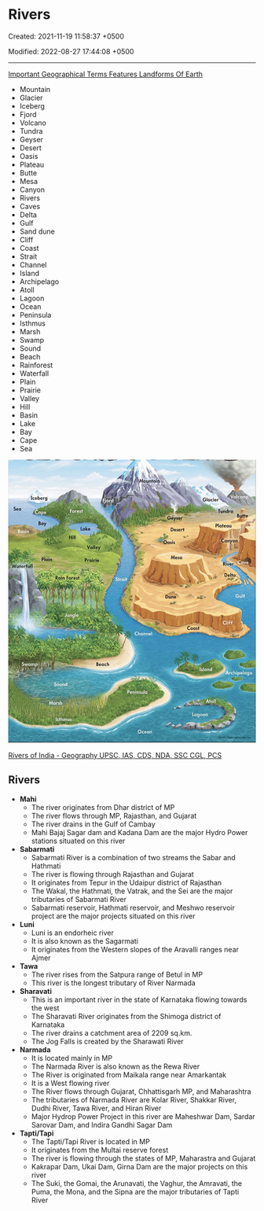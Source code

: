 # Rivers

Created: 2021-11-19 11:58:37 +0500

Modified: 2022-08-27 17:44:08 +0500

---

[Important Geographical Terms Features Landforms Of Earth](https://youtu.be/8McizDCj6qE)
-   Mountain
-   Glacier
-   Iceberg
-   Fjord
-   Volcano
-   Tundra
-   Geyser
-   Desert
-   Oasis
-   Plateau
-   Butte
-   Mesa
-   Canyon
-   Rivers
-   Caves
-   Delta
-   Gulf
-   Sand dune
-   Cliff
-   Coast
-   Strait
-   Channel
-   Island
-   Archipelago
-   Atoll
-   Lagoon
-   Ocean
-   Peninsula
-   Isthmus
-   Marsh
-   Swamp
-   Sound
-   Beach
-   Rainforest
-   Waterfall
-   Plain
-   Prairie
-   Valley
-   Hill
-   Basin
-   Lake
-   Bay
-   Cape
-   Sea

![](media/Rivers-image1.jpg)

[Rivers of India - Geography UPSC, IAS, CDS, NDA, SSC CGL, PCS](https://youtube.com/playlist?list=PL1vNLZF5gfwes_mQ3u4B8KLBUp0ezwjv6)

## Rivers
-   **Mahi**
    -   The river originates from Dhar district of MP
    -   The river flows through MP, Rajasthan, and Gujarat
    -   The river drains in the Gulf of Cambay
    -   Mahi Bajaj Sagar dam and Kadana Dam are the major Hydro Power stations situated on this river
-   **Sabarmati**
    -   Sabarmati River is a combination of two streams the Sabar and Hathmati
    -   The river is flowing through Rajasthan and Gujarat
    -   It originates from Tepur in the Udaipur district of Rajasthan
    -   The Wakal, the Hathmati, the Vatrak, and the Sei are the major tributaries of Sabarmati River
    -   Sabarmati reservoir, Hathmati reservoir, and Meshwo reservoir project are the major projects situated on this river
-   **Luni**
    -   Luni is an endorheic river
    -   It is also known as the Sagarmati
    -   It originates from the Western slopes of the Aravalli ranges near Ajmer
-   **Tawa**
    -   The river rises from the Satpura range of Betul in MP
    -   This river is the longest tributary of River Narmada
-   **Sharavati**
    -   This is an important river in the state of Karnataka flowing towards the west
    -   The Sharavati River originates from the Shimoga district of Karnataka
    -   The river drains a catchment area of 2209 sq.km.
    -   The Jog Falls is created by the Sharawati River
-   **Narmada**
    -   It is located mainly in MP
    -   The Narmada River is also known as the Rewa River
    -   The River is originated from Maikala range near Amarkantak
    -   It is a West flowing river
    -   The River flows through Gujarat, Chhattisgarh MP, and Maharashtra
    -   The tributaries of Narmada River are Kolar River, Shakkar River, Dudhi River, Tawa River, and Hiran River
    -   Major Hydrop Power Project in this river are Maheshwar Dam, Sardar Sarovar Dam, and Indira Gandhi Sagar Dam
-   **Tapti/Tapi**
    -   The Tapti/Tapi River is located in MP
    -   It originates from the Multai reserve forest
    -   The river is flowing through the states of MP, Maharastra and Gujarat
    -   Kakrapar Dam, Ukai Dam, Girna Dam are the major projects on this river
    -   The Suki, the Gomai, the Arunavati, the Vaghur, the Amravati, the Puma, the Mona, and the Sipna are the major tributaries of Tapti River

